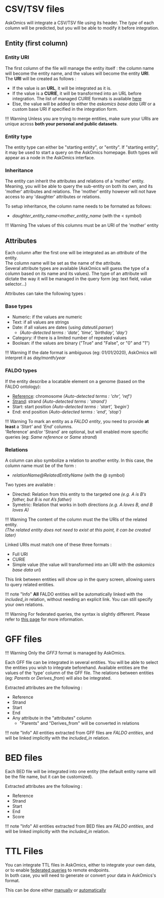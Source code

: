 # CSV/TSV files

AskOmics will integrate a CSV/TSV file using its header. The *type* of each column will be predicted, but you will be able to modify it before integration.


## Entity (first column)

### Entity URI

The first column of the file will manage the entity itself : the column name will become the entity name, and the values will become the entity **URI**.  
The **URI** will be created as follows :

* If the value is an **URL**, it will be integrated as it is.
* If the value is a **CURIE**, it will be transformed into an URL before integration. The list of managed CURIE formats is available [here](https://github.com/askomics/flaskomics/blob/master/askomics/libaskomics/prefix.cc.json)
* Else, the value will be added to either the *askomics base data URI* or a custom base URI if specified in the integration form.

!!! Warning
    Unless you are trying to merge entities, make sure your URIs are unique across **both your personal and public datasets**.

### Entity type

The entity type can either be "starting entity", or "entity". If "starting entity", it may be used to start a query on the AskOmics homepage. Both types will appear as a node in the AskOmics interface.

### Inheritance

The entity can inherit the attributes and relations of a 'mother' entity. Meaning, you will be able to query the sub-entity on both its own, and its 'mother' attributes and relations. The 'mother' entity however will not have access to any 'daughter' attributes or relations.

To setup inheritance, the column name needs to be formated as follows:   
* *daughter_entity_name*<*mother_entity_name* (with the < symbol)

!!! Warning
    The values of this columns must be an URI of the 'mother' entity

## Attributes

Each column after the first one will be integrated as an *attribute* of the entity.  
The column name will be set as the name of the attribute.  
Several attribute types are available (AskOmics will guess the type of a column based on its name and its values).
The type of an attribute will dictate the way it will be managed in the query form (eg: text field, value selector...)

Attributes can take the following types :

### Base types

- Numeric: if the values are numeric
- Text: if all values are strings
- Date: if all values are dates (using *dateutil.parser*)
  - *(Auto-detected terms : 'date', 'time', 'birthday', 'day')*
- Category: if there is a limited number of repeated values
- Boolean: if the values are binary ("True" and "False", or "0" and "1")

!!! Warning
    If the date format is ambiguous (eg: 01/01/2020), AskOmics will interpret it as *day/month/year*

### FALDO types

If the entity describe a locatable element on a genome (based on the FALDO ontology):

- [Reference](http://biohackathon.org/resource/faldo#reference): chromosome *(Auto-detected terms : 'chr', 'ref')*
- [Strand](http://biohackathon.org/resource/faldo#StrandedPosition): strand *(Auto-detected terms : 'strand')*
- Start: start position *(Auto-detected terms : 'start', 'begin')*
- End: end position *(Auto-detected terms : 'end', 'stop')*

!!! Warning
    To mark an entity as a *FALDO entity*, you need to provide **at least** a *'Start'* and *'End'* columns.  
    'Reference' and/or 'Strand' are optional, but will enabled more specific queries (eg: *Same reference* or  *Same strand*)

### Relations

A column can also symbolize a relation to another entity. In this case, the column name must be of the form :  

* *relationName@RelatedEntityName* (with the @ symbol)

Two types are available :

- Directed: Relation from this entity to the targeted one *(e.g. A is B’s father, but B is not A’s father)*
- Symetric: Relation that works in both directions *(e.g. A loves B, and B loves A)*

!!! Warning
    The content of the column must the the URIs of the related entity.  
    *(The related entity does not need to exist at this point, it can be created later)*

Linked URIs must match one of these three formats :

- Full URI
- CURIE
- Simple value (the value will transformed into an URI with the *askomics base data uri*)

This link between entities will show up in the query screen, allowing users to query related entities.

!!! note "Info"
    **All** FALDO entities will be automatically linked with the *included_in* relation, without needing an explicit link.
    You can still specify your own relations.

!!! Warning
    For federated queries, the syntax is slightly different. Please refer to [this page](abstraction.md#linking-your-own-data) for more information.


# GFF files

!!! Warning
    Only the *GFF3* format is managed by AskOmics.

Each GFF file can be integrated in several entities. You will be able to select the entities you wish to integrate beforehand. Available entities are the values of the 'type' column of the GFF file. The relations between entities (eg: *Parents* or *Derives_from*) will also be integrated.

Extracted attributes are the following :

- Reference
- Strand
- Start
- End
- Any attribute in the "attributes" column
  - "Parents" and "Derives_from" will be converted in relations

!!! note "Info"
    All entities extracted from GFF files are *FALDO entities*, and will be linked implicitly with the *included_in* relation.

# BED files

Each BED file will be integrated into one entity (the default entity name will be the file name, but it can be customized).

Extracted attributes are the following :

- Reference
- Strand
- Start
- End
- Score

!!! note "Info"
    All entities extracted from BED files are *FALDO entities*, and will be linked implicitly with the *included_in* relation.

# TTL Files

You can integrate TTL files in AskOmics, either to integrate your own data, or to enable [federated queries](federation.md) to remote endpoints.  
In both case, you will need to generate or convert your data in AskOmics's format.

This can be done either [manually](abstraction.md) or [automatically](federation.md#auto-generate-external-abstraction-with-abstractor)
